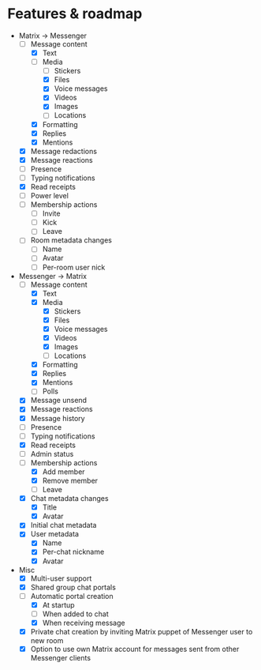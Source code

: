 # Features & roadmap

* Matrix → Messenger
  * [ ] Message content
    * [x] Text
    * [ ] Media
      * [ ] Stickers
      * [x] Files
      * [x] Voice messages
      * [x] Videos
      * [x] Images
      * [ ] Locations
    * [x] Formatting
    * [x] Replies
    * [x] Mentions
  * [x] Message redactions
  * [x] Message reactions
  * [ ] Presence
  * [ ] Typing notifications
  * [x] Read receipts
  * [ ] Power level
  * [ ] Membership actions
    * [ ] Invite
    * [ ] Kick
    * [ ] Leave
  * [ ] Room metadata changes
    * [ ] Name
    * [ ] Avatar
    * [ ] Per-room user nick
* Messenger → Matrix
  * [ ] Message content
    * [x] Text
    * [x] Media
      * [x] Stickers
      * [x] Files
      * [x] Voice messages
      * [x] Videos
      * [x] Images
      * [ ] Locations
    * [x] Formatting
    * [x] Replies
    * [x] Mentions
    * [ ] Polls
  * [x] Message unsend
  * [x] Message reactions
  * [x] Message history
  * [ ] Presence
  * [ ] Typing notifications
  * [x] Read receipts
  * [ ] Admin status
  * [ ] Membership actions
    * [x] Add member
    * [x] Remove member
    * [ ] Leave
  * [x] Chat metadata changes
    * [x] Title
    * [x] Avatar
  * [x] Initial chat metadata
  * [x] User metadata
    * [x] Name
    * [x] Per-chat nickname
    * [x] Avatar
* Misc
  * [x] Multi-user support
  * [x] Shared group chat portals
  * [ ] Automatic portal creation
    * [x] At startup
    * [ ] When added to chat
    * [x] When receiving message
  * [x] Private chat creation by inviting Matrix puppet of Messenger user to new room
  * [x] Option to use own Matrix account for messages sent from other Messenger clients
